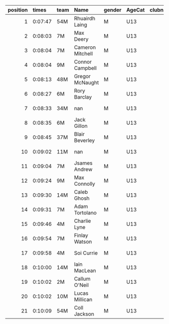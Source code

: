 |   position | times   | team   | Name             | gender   | AgeCat   |   clubnumber | Club name            | Website                               |
|-----------:|:--------|:-------|:-----------------|:---------|:---------|-------------:|:---------------------|:--------------------------------------|
|          1 | 0:07:47 | 54M    | Rhuairdh Laing   | M        | U13      |           54 | VP-Glasgow           | https://www.vp-glasgow.com            |
|          2 | 0:08:03 | 7M     | Max Deery        | M        | U13      |            7 | Giffnock North AC    | https://www.giffnocknorth.co.uk/      |
|          3 | 0:08:04 | 7M     | Cameron Mitchell | M        | U13      |            7 | Giffnock North AC    | https://www.giffnocknorth.co.uk/      |
|          4 | 0:08:04 | 9M     | Connor Campbell  | M        | U13      |            9 | Garscube Harriers    | https://www.garscubeharriers.org.uk/  |
|          5 | 0:08:13 | 48M    | Gregor McNaught  | M        | U13      |           48 | Springburn Harriers  | https://www.springburnharriers.co.uk/ |
|          6 | 0:08:27 | 6M     | Rory Barclay     | M        | U13      |            6 | Cambuslang Harriers  | https://cambuslangharriers.org/       |
|          7 | 0:08:33 | 34M    | nan              | M        | U13      |           34 | Kilbarchan AAC       | https://kilbarchanaac.org.uk/         |
|          8 | 0:08:35 | 6M     | Jack Gillon      | M        | U13      |            6 | Cambuslang Harriers  | https://cambuslangharriers.org/       |
|          9 | 0:08:45 | 37M    | Blair Beverley   | M        | U13      |           37 | Law & District AAC   | http://www.lawaac.co.uk/              |
|         10 | 0:09:02 | 11M    | nan              | M        | U13      |           11 | Airdrie Harriers     | http://airdrieharriers.org/           |
|         11 | 0:09:04 | 7M     | Jsames Andrew    | M        | U13      |            7 | Giffnock North AC    | https://www.giffnocknorth.co.uk/      |
|         12 | 0:09:24 | 9M     | Max Connolly     | M        | U13      |            9 | Garscube Harriers    | https://www.garscubeharriers.org.uk/  |
|         13 | 0:09:30 | 14M    | Caleb Ghosh      | M        | U13      |           14 | Ayr Seaforth AC      | https://www.ayrseaforth.co.uk/        |
|         14 | 0:09:31 | 7M     | Adam Tortolano   | M        | U13      |            7 | Giffnock North AC    | https://www.giffnocknorth.co.uk/      |
|         15 | 0:09:46 | 4M     | Charlie Lyne     | M        | U13      |            4 | Inverclyde AC        | https://www.inverclydeac.org/         |
|         16 | 0:09:54 | 7M     | Finlay Watson    | M        | U13      |            7 | Giffnock North AC    | https://www.giffnocknorth.co.uk/      |
|         17 | 0:09:58 | 4M     | Soi Currie       | M        | U13      |            4 | Inverclyde AC        | https://www.inverclydeac.org/         |
|         18 | 0:10:00 | 14M    | Iain MacLean     | M        | U13      |           14 | Ayr Seaforth AC      | https://www.ayrseaforth.co.uk/        |
|         19 | 0:10:02 | 2M     | Callum O'Neil    | M        | U13      |            2 | Kilmarnock H&AC      | http://www.kilmarnockharriers.com/    |
|         20 | 0:10:02 | 10M    | Lucas Millican   | M        | U13      |           10 | Shettleston Harriers | http://shettlestonharriers.org.uk/    |
|         21 | 0:10:09 | 54M    | Coll Jackson     | M        | U13      |           54 | VP-Glasgow           | https://www.vp-glasgow.com            |